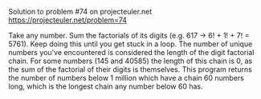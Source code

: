 Solution to problem #74 on projecteuler.net
https://projecteuler.net/problem=74

Take any number. Sum the factorials of its digits (e.g. 617 -> 6! + 1! + 7! = 5761). Keep doing this until you get stuck in a loop. The number of unique numbers you've encountered is considered the length of the digit factorial chain. For some numbers (145 and 40585) the length of this chain is 0, as the sum of the factorial of their digits is themselves. This program returns the number of numbers below 1 million which have a chain 60 numbers long, which is the longest chain any number below 60 has.
